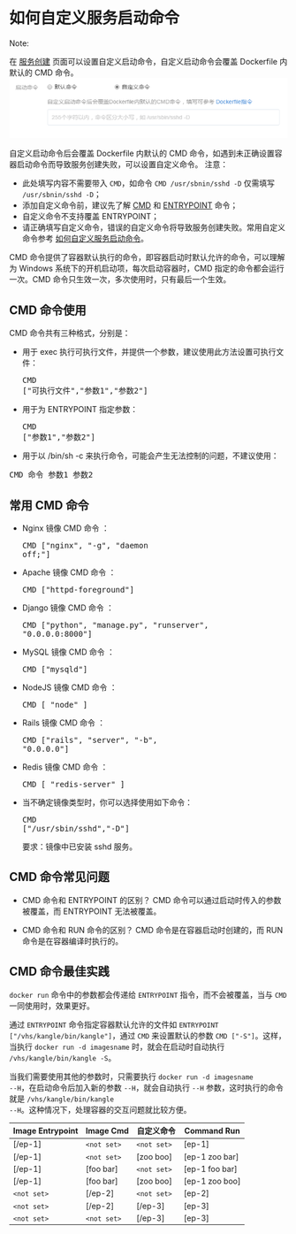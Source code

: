 # 如何自定义服务启动命令


<span>Note:</span><div class="alertContent">在 [服务创建](http://support.c.163.com/wiki/md.html#!容器服务/服务管理/使用指南/创建无状态服务.md) 页面可以设置自定义启动命令，自定义启动命令会覆盖 Dockerfile 内默认的 CMD 命令。![](../image/创建服务-启动命令.png)</div>





自定义启动命令后会覆盖 Dockerfile 内默认的 CMD 命令，如遇到未正确设置容器启动命令而导致服务创建失败，可以设置自定义命令。
注意：

* 此处填写内容不需要带入 `CMD`，如命令 `CMD /usr/sbnin/sshd -D` 仅需填写 `/usr/sbnin/sshd -D`； 
* 添加自定义命令前，建议先了解 [CMD](https://docs.docker.com/engine/reference/builder/#cmd) 和 [ENTRYPOINT](https://docs.docker.com/engine/reference/builder/#entrypoint) 命令；
* 自定义命令不支持覆盖 ENTRYPOINT；
* 请正确填写自定义命令，错误的自定义命令将导致服务创建失败。常用自定义命令参考 [如何自定义服务启动命令](http://support.c.163.com/wiki/md.html#!容器服务/服务管理/使用指南/如何自定义服务启动命令.md)。








CMD 命令提供了容器默认执行的命令，即容器启动时默认允许的命令，可以理解为 Windows 系统下的开机启动项，每次启动容器时，CMD 指定的命令都会运行一次。CMD 命令只生效一次，多次使用时，只有最后一个生效。

## CMD 命令使用 
CMD 命令共有三种格式，分别是：

* 用于 exec 执行可执行文件，并提供一个参数，建议使用此方法设置可执行文件：<pre>CMD ["可执行文件","参数1","参数2"]</pre>

* 用于为 ENTRYPOINT 指定参数：<pre>CMD ["参数1","参数2"]</pre>

* 用于以 /bin/sh -c 来执行命令，可能会产生无法控制的问题，不建议使用：
<pre>CMD 命令 参数1 参数2</pre>

## 常用 CMD 命令
* Nginx 镜像 CMD 命令 ：<pre>CMD ["nginx", "-g", "daemon off;"]</pre>
* Apache 镜像 CMD 命令 ：<pre>CMD ["httpd-foreground"]</pre>
* Django 镜像 CMD 命令 ：<pre>CMD ["python", "manage.py", "runserver", "0.0.0.0:8000"]</pre>
* MySQL 镜像 CMD 命令 ：<pre>CMD ["mysqld"]</pre>
* NodeJS 镜像 CMD 命令 ：<pre>CMD [ "node" ]</pre>
* Rails 镜像 CMD 命令 ：<pre>CMD ["rails", "server", "-b", "0.0.0.0"]</pre>
* Redis 镜像 CMD 命令 ：<pre>CMD [ "redis-server" ]</pre>
* 当不确定镜像类型时，你可以选择使用如下命令：<pre>CMD ["/usr/sbin/sshd","-D"]</pre>要求：镜像中已安装 sshd 服务。

## CMD 命令常见问题 

* CMD 命令和 ENTRYPOINT 的区别？
CMD 命令可以通过启动时传入的参数被覆盖，而 ENTRYPOINT 无法被覆盖。

* CMD 命令和 RUN 命令的区别？
CMD 命令是在容器启动时创建的，而 RUN 命令是在容器编译时执行的。

## CMD 命令最佳实践 
<code>docker run</code> 命令中的参数都会传递给 <code>ENTRYPOINT</code> 指令，而不会被覆盖，当与 <code>CMD</code> 一同使用时，效果更好。 

通过 <code>ENTRYPOINT</code> 命令指定容器默认允许的文件如 <code>ENTRYPOINT ["/vhs/kangle/bin/kangle"]</code>，通过 <code>CMD</code> 来设置默认的参数 <code>CMD ["-S"]</code>。这样，当执行 <code>docker run -d imagesname</code> 时，就会在启动时自动执行 <code>/vhs/kangle/bin/kangle -S</code>。

当我们需要使用其他的参数时，只需要执行 <code>docker run -d imagesname --H</code>，在启动命令后加入新的参数 <code>--H</code>，就会自动执行 <code>--H</code> 参数，这时执行的命令就是 <code>/vhs/kangle/bin/kangle --H</code>。这种情况下，处理容器的交互问题就比较方便。



| Image Entrypoint |  Image Cmd   |  自定义命令  |  Command Run   |
|------------------|--------------|--------------|----------------|
| [/ep-1]          | `<not set> ` | `<not set> ` | [ep-1]         |
| [/ep-1]          | `<not set> ` | [zoo boo]    | [ep-1 zoo bar] |
| [/ep-1]          | [foo bar]    | `<not set>`  | [ep-1 foo bar] |
| [/ep-1]          | [foo bar]    | [zoo boo]    | [ep-1 zoo boo] |
| `<not set> `     | [/ep-2]      | `<not set>`  | [ep-2]         |
| `<not set> `     | [/ep-2]      | [/ep-3]      | [ep-3]         |
| `<not set> `     | `<not set>`  | [/ep-3]      | [ep-3]         |